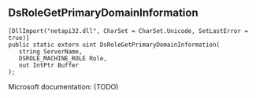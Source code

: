 ## DsRoleGetPrimaryDomainInformation

```
[DllImport("netapi32.dll", CharSet = CharSet.Unicode, SetLastError = true)]
public static extern uint DsRoleGetPrimaryDomainInformation(
   string ServerName,
   DSROLE_MACHINE_ROLE Role,
   out IntPtr Buffer
);
```

Microsoft documentation: (TODO)
